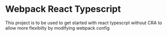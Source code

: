 # Webpack React Typescript

This project is to be used to get started with react typescrpt without CRA to allow more flexibilty by modifying webpack config
